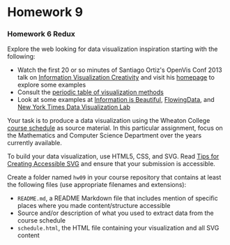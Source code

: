 # Homework 9

### Homework 6 Redux

Explore the web looking for data visualization inspiration starting with the following:


* Watch the first 20 or so minutes of Santiago Ortiz's OpenVis Conf 2013 talk on [Information Visualization Creativity](https://www.youtube.com/watch?v=EzDaNJZIVJA) and visit his [homepage](http://moebio.com/) to explore some examples
* Consult the [periodic table of visualization methods](http://www.visual-literacy.org/periodic_table/periodic_table.html#)
* Look at some examples at [Information is Beautiful](http://www.informationisbeautiful.net/), [FlowingData](http://flowingdata.com/), and [New York Times Data Visualization Lab](http://www.smallmeans.com/new-york-times-infographics/)

Your task is to produce a data visualization using the Wheaton College [course schedule](https://weblprod1.wheatonma.edu/PROD/bzcrschd.P_ListSection) as source material. In this particular assignment, focus on the Mathematics and Computer Science Department over the years currently available.

To build your data visualization, use HTML5, CSS, and SVG. Read [Tips for Creating Accessible SVG](http://www.sitepoint.com/tips-accessible-svg/) and ensure that your submission is accessible.

Create a folder named `hw09` in your course repository that contains at least the following files (use appropriate filenames and extensions):

* `README.md`, a README Markdown file that includes mention of specific places where you made content/structure accessible 
* Source and/or description of what you used to extract data from the course schedule
* `schedule.html`, the HTML file containing your visualization and all SVG content


